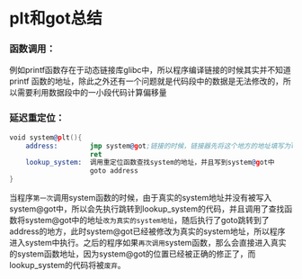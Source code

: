 # plt和got总结

### 函数调用：
例如printf函数存在于动态链接库glibc中，所以程序编译链接的时候其实并不知道printf
函数的地址，除此之外还有一个问题就是代码段中的数据是无法修改的，所以需要利用数据段中的一小段代码计算偏移量
### 延迟重定位：
```asm
void system@plt(){
    address:        jmp system@got;链接的时候，链接器先将这个地方的地址填写为lookup_system的地址
                    ret
    lookup_system:  调用重定位函数查找system的地址，并且写到system@got中
                    goto address
}
```
当程序`第一次`调用system函数的时候，由于真实的system地址并没有被写入system@got中，所以会先执行跳转到lookup_system的代码，并且调用了查找函数将system@got中的地址`改为真实的system地址`，随后执行了goto跳转到了address的地方，此时system@got已经被修改为真实的system地址，所以程序进入system中执行。之后的程序如果`再次调用`system函数，那么会直接进入真实的system函数地址，因为system@got的位置已经被正确的修正了，而lookup_system的代码将被`废弃`。